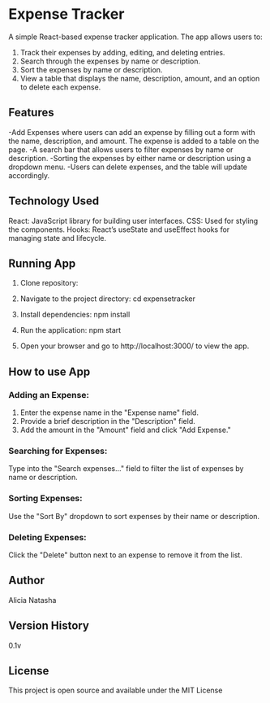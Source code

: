 # Expense Tracker

A simple React-based expense tracker application. The app allows users to:

 1. Track their expenses by adding, editing, and deleting entries.
 2. Search through the expenses by name or description.
 3. Sort the expenses by name or description.
 4. View a table that displays the name, description, amount, and an option to delete each expense.

## Features
-Add Expenses where users can add an expense by filling out a form with the name, description, and amount. The expense is added to a table on the page.
-A search bar that allows users to filter expenses by name or description.
-Sorting the expenses by either name or description using a dropdown menu.
-Users can delete expenses, and the table will update accordingly.

## Technology Used
React: JavaScript library for building user interfaces.
CSS: Used for styling the components.
Hooks: React’s useState and useEffect hooks for managing state and lifecycle.

## Running App
1. Clone repository:
<!-- git clone https://github.com/Alicia-Natasha/expensetracker.git -->

2. Navigate to the project directory:
cd expensetracker

3. Install dependencies:
npm install

4. Run the application:
npm start

5. Open your browser and go to http://localhost:3000/ to view the app.

## How to use App

### Adding an Expense:
1. Enter the expense name in the "Expense name" field.
2. Provide a brief description in the "Description" field.
3. Add the amount in the "Amount" field and click "Add Expense."

### Searching for Expenses:
Type into the "Search expenses..." field to filter the list of expenses by name or description.

### Sorting Expenses:
Use the "Sort By" dropdown to sort expenses by their name or description.

### Deleting Expenses:
Click the "Delete" button next to an expense to remove it from the list.

## Author
Alicia Natasha

## Version History
0.1v

## License
This project is open source and available under the MIT License